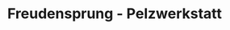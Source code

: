 ---
title: "Freudensprung - Pelzwerkstatt"
url: /wien/freudensprung-pelzwerkstatt/
shop: Allgemein
---